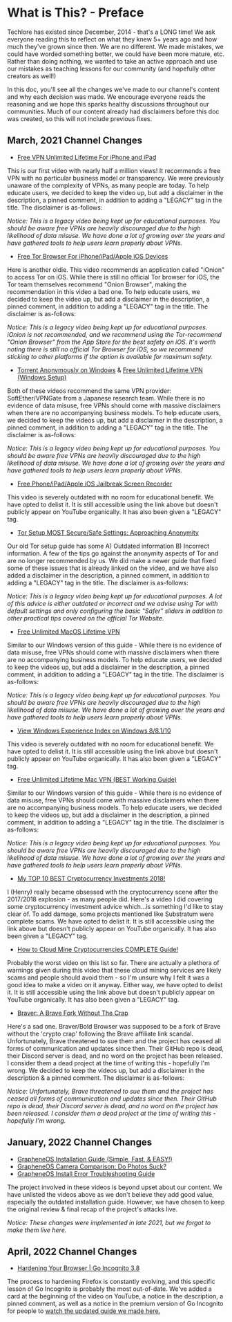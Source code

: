 # What is This? - Preface
Techlore has existed since December, 2014 - that's a LONG time! We ask everyone reading this to reflect on what they knew 5+ years ago and how much they've grown since then. We are no different. We made mistakes, we could have worded something better, we could have been more mature, etc. Rather than doing nothing, we wanted to take an active approach and use our mistakes as teaching lessons for our community (and hopefully other creators as well!)

In this doc, you'll see all the changes we've made to our channel's content and why each decision was made. We encourage everyone reads the reasoning and we hope this sparks healthy discussions throughout our communities. Much of our content already had disclaimers before this doc was created, so this will not include previous fixes.


## March, 2021 Channel Changes
* [Free VPN Unlimited Lifetime For iPhone and iPad](https://youtu.be/ivF2dIz2lNM)

This is our first video with nearly half a million views! It recommends a free VPN with no particular business model or transparency. We were previously unaware of the complexity of VPNs, as many people are today. To help educate users, we decided to keep the video up, but add a disclaimer in the description, a pinned comment, in addition to adding a "LEGACY" tag in the title. The disclaimer is as-follows:

*Notice: This is a legacy video being kept up for educational purposes. You should be aware free VPNs are heavily discouraged due to the high likelihood of data misuse. We have done a lot of growing over the years and have gathered tools to help users learn properly about VPNs.*

* [Free Tor Browser For iPhone/iPad/Apple iOS Devices](https://youtu.be/wu9-WGYULwk)

Here is another oldie. This video recommends an application called "iOnion" to access Tor on iOS. While there is still no official Tor browser for iOS, the Tor team themselves recommend "Onion Browser", making the recommendation in this video a bad one. To help educate users, we decided to keep the video up, but add a disclaimer in the description, a pinned comment, in addition to adding a "LEGACY" tag in the title. The disclaimer is as-follows:

*Notice: This is a legacy video being kept up for educational purposes. iOnion is not recommended, and we recommend using the Tor-recommend "Onion Browser" from the App Store for the best safety on iOS. It's worth noting there is still no official Tor Browser for iOS, so we recommend sticking to other platforms if the option is available for maximum safety.*

* [Torrent Anonymously on Windows](https://youtu.be/-CyLOlp65Ro) & [Free Unlimited Lifetime VPN (Windows Setup)](https://youtu.be/TiTPDDPQgqg)

Both of these videos recommend the same VPN provider: SoftEther/VPNGate from a Japanese research team. While there is no evidence of data misuse, free VPNs should come with massive disclaimers when there are no accompanying business models. To help educate users, we decided to keep the videos up, but add a disclaimer in the description, a pinned comment, in addition to adding a "LEGACY" tag in the title. The disclaimer is as-follows:

*Notice: This is a legacy video being kept up for educational purposes. You should be aware free VPNs are heavily discouraged due to the high likelihood of data misuse. We have done a lot of growing over the years and have gathered tools to help users learn properly about VPNs.*

* [Free Phone/iPad/Apple iOS Jailbreak Screen Recorder](https://youtu.be/-KX-9g3dHQg)

This video is severely outdated with no room for educational benefit. We have opted to delist it. It is still accessible using the link above but doesn't publicly appear on YouTube organically. It has also been given a "LEGACY" tag.

* [Tor Setup MOST Secure/Safe Settings: Approaching Anonymity](https://youtu.be/d9aD-4z7fBw)

Our old Tor setup guide has some A) Outdated information B) Incorrect information. A few of the tips go against the anonymity aspects of Tor and are no longer recommended by us. We did make a newer guide that fixed some of these issues that is already linked on the video, and we have also added a disclaimer in the description, a pinned comment, in addition to adding a "LEGACY" tag in the title. The disclaimer is as-follows:

*Notice: This is a legacy video being kept up for educational purposes. A lot of this advice is either outdated or incorrect and we advise using Tor with default settings and only configuring the basic "Safer" sliders in addition to other practical tips covered on the official Tor Website.*

* [Free Unlimited MacOS Lifetime VPN](https://youtu.be/JDQQBD1tLkU)

Similar to our Windows version of this guide - While there is no evidence of data misuse, free VPNs should come with massive disclaimers when there are no accompanying business models. To help educate users, we decided to keep the videos up, but add a disclaimer in the description, a pinned comment, in addition to adding a "LEGACY" tag in the title. The disclaimer is as-follows:

*Notice: This is a legacy video being kept up for educational purposes. You should be aware free VPNs are heavily discouraged due to the high likelihood of data misuse. We have done a lot of growing over the years and have gathered tools to help users learn properly about VPNs.*

* [View Windows Experience Index on Windows 8/8.1/10](https://youtu.be/08bXHG_DDCo)

This video is severely outdated with no room for educational benefit. We have opted to delist it. It is still accessible using the link above but doesn't publicly appear on YouTube organically. It has also been given a "LEGACY" tag.

* [Free Unlimited Lifetime Mac VPN (BEST Working Guide)](https://youtu.be/m-kA_JTbjBs)

Similar to our Windows version of this guide - While there is no evidence of data misuse, free VPNs should come with massive disclaimers when there are no accompanying business models. To help educate users, we decided to keep the videos up, but add a disclaimer in the description, a pinned comment, in addition to adding a "LEGACY" tag in the title. The disclaimer is as-follows:

*Notice: This is a legacy video being kept up for educational purposes. You should be aware free VPNs are heavily discouraged due to the high likelihood of data misuse. We have done a lot of growing over the years and have gathered tools to help users learn properly about VPNs.*

* [My TOP 10 BEST Cryptocurrency Investments 2018!](https://youtu.be/A7StfcXXLlg)

I (Henry) really became obsessed with the cryptocurrency scene after the 2017/2018 explosion - as many people did. Here's a video I did covering some cryptocurrency investment advice which...is something I'd like to stay clear of. To add damage, some projects mentioned like Substratum were complete scams. We have opted to delist it. It is still accessible using the link above but doesn't publicly appear on YouTube organically. It has also been given a "LEGACY" tag.

* [How to Cloud Mine Cryptocurrencies COMPLETE Guide!](https://youtu.be/U57yJaxYeHs)

Probably the worst video on this list so far. There are actually a plethora of warnings given during this video that these cloud mining services are likely scams and people should avoid them - so I'm unsure why I felt it was a good idea to make a video on it anyway. Either way, we have opted to delist it. It is still accessible using the link above but doesn't publicly appear on YouTube organically. It has also been given a "LEGACY" tag.

* [Braver: A Brave Fork Without The Crap](https://youtu.be/fYPXHxTVMLE)

Here's a sad one. Braver/Bold Browser was supposed to be a fork of Brave without the 'crypto crap' following the Brave affiliate link scandal. Unfortunately, Brave threatened to sue them and the project has ceased all forms of communication and updates since then. Their GitHub repo is dead, their Discord server is dead, and no word on the project has been released. I consider them a dead project at the time of writing this - hopefully I'm wrong. We decided to keep the videos up, but add a disclaimer in the description & a pinned comment. The disclaimer is as-follows:

*Notice: Unfortunately, Brave threatened to sue them and the project has ceased all forms of communication and updates since then. Their GitHub repo is dead, their Discord server is dead, and no word on the project has been released. I consider them a dead project at the time of writing this - hopefully I'm wrong.*

## January, 2022 Channel Changes

* [GrapheneOS Installation Guide (Simple, Fast, & EASY!)](https://youtu.be/gQkb0OAOXoc)
* [GrapheneOS Camera Comparison: Do Photos Suck?](https://youtu.be/luTGeiXiZf4)
* [GrapheneOS Install Error Troubleshooting Guide](https://youtu.be/qG6x4q1Ugz0)


The project involved in these videos is beyond upset about our content. We have unlisted the videos above as we don't believe they add good value, especially the outdated installation guide. However, we have chosen to keep the original review & final recap of the project's attacks live.

*Notice: These changes were implemented in late 2021, but we forgot to make them live here.*

## April, 2022 Channel Changes

* [Hardening Your Browser | Go Incognito 3.8](https://youtu.be/NXsC1j7wIQE)

The process to hardening Firefox is constantly evolving, and this specific lesson of Go Incognito is probably the most out-of-date. We've added a card at the beginning of the video on YouTube, a notice in the description, a pinned comment, as well as a notice in the premium version of Go Incognito for people to [watch the updated guide we made here.](https://youtu.be/F7-bW2y6lcI)
